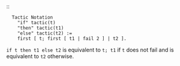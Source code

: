 ::

      Tactic Notation
        "if" tactic(t)
        "then" tactic(t1)
        "else" tactic(t2) :=
        first [ t; first [ t1 | fail 2 ] | t2 ].

``if t then t1 else t2`` is equivalent to ``t; t1`` if ``t`` does not fail and is equivalent to ``t2`` otherwise. 

